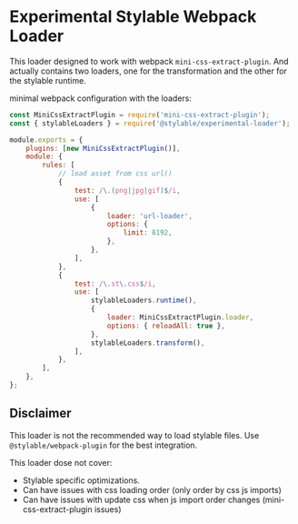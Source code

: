 # Experimental Stylable Webpack Loader

This loader designed to work with webpack `mini-css-extract-plugin`. And actually contains two loaders, one for the transformation and the other for the stylable runtime.

minimal webpack configuration with the loaders:

```js
const MiniCssExtractPlugin = require('mini-css-extract-plugin');
const { stylableLoaders } = require('@stylable/experimental-loader');

module.exports = {
    plugins: [new MiniCssExtractPlugin()],
    module: {
        rules: [
            // load asset from css url()
            {
                test: /\.(png|jpg|gif)$/i,
                use: [
                    {
                        loader: 'url-loader',
                        options: {
                            limit: 8192,
                        },
                    },
                ],
            },
            {
                test: /\.st\.css$/i,
                use: [
                    stylableLoaders.runtime(),
                    {
                        loader: MiniCssExtractPlugin.loader,
                        options: { reloadAll: true },
                    },
                    stylableLoaders.transform(),
                ],
            },
        ],
    },
};
```

## Disclaimer

This loader is not the recommended way to load stylable files. Use `@stylable/webpack-plugin` for the best integration.

This loader dose not cover:

-   Stylable specific optimizations.
-   Can have issues with css loading order (only order by css js imports)
-   Can have issues with update css when js import order changes (mini-css-extract-plugin issues)
